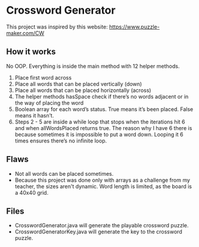 # Crossword Generator

This project was inspired by this website: https://www.puzzle-maker.com/CW

## How it works 

No OOP. Everything is inside the main method with 12 helper methods. 

1. Place first word across
2. Place all words that can be placed vertically (down)
3. Place all words that can be placed horizontally (across)
4. The helper methods hasSpace check if there’s no words adjacent or in the way of placing the word 
5. Boolean array for each word’s status. True means it’s been placed. False means it hasn’t.
6. Steps 2 - 5 are inside a while loop that stops when the iterations hit 6 and when allWordsPlaced returns true. The reason why I have 6 there is because sometimes it is impossible to put a word down. Looping it 6 times ensures there’s no infinite loop.

## Flaws
* Not all words can be placed sometimes. 
* Because this project was done only with arrays as a challenge from my teacher, the sizes aren't dynamic. Word length is limited, as the board is a 40x40 grid. 

## Files

* CrosswordGenerator.java will generate the playable crossword puzzle.
* CrosswordGeneratorKey.java will generate the key to the crossword puzzle. 
